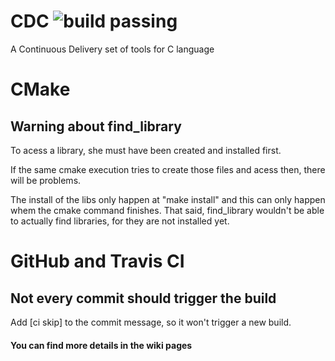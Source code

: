 # CDC ![build passing](https://travis-ci.org/Felipe-Thorn/CDC.svg?branch=master)
A Continuous Delivery set of tools for C language

# CMake

## Warning about find_library
To acess a library, she must have been created and installed first.

If the same cmake execution tries to create those files and acess then, there will be problems.

The install of the libs only happen at "make install" and this can only happen whem the cmake command finishes. 
That said, find_library wouldn't be able to actually find libraries, for they are not installed yet.


# GitHub and Travis CI

## Not every commit should trigger the build

Add [ci skip] to the commit message, so it won't trigger a new build.

#### You can find more details in the wiki pages
